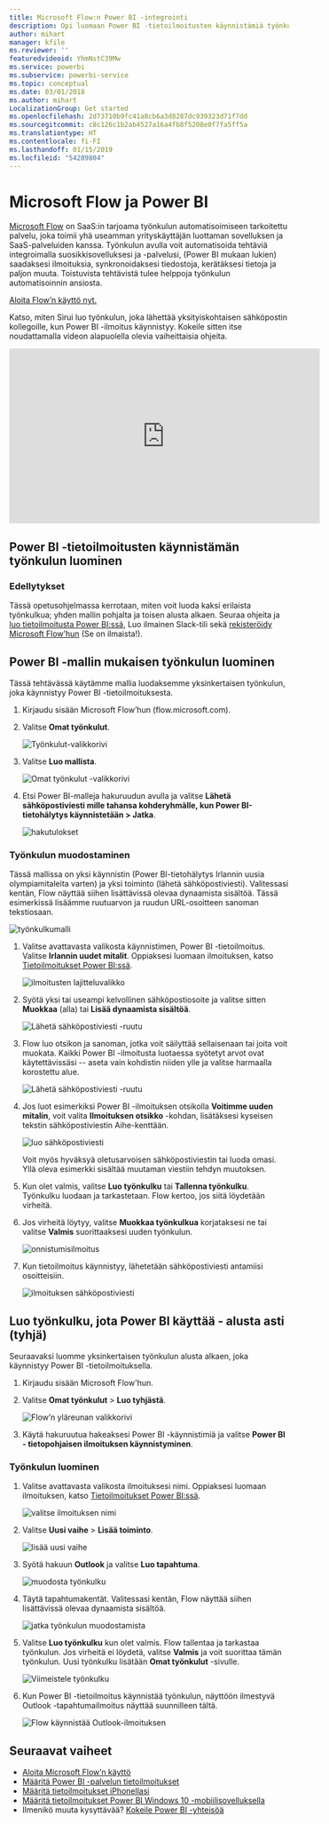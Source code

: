 ```yaml
---
title: Microsoft Flow:n Power BI -integrointi
description: Opi luomaan Power BI -tietoilmoitusten käynnistämiä työnkulkuja.
author: mihart
manager: kfile
ms.reviewer: ''
featuredvideoid: YhmNstC39Mw
ms.service: powerbi
ms.subservice: powerbi-service
ms.topic: conceptual
ms.date: 03/01/2018
ms.author: mihart
LocalizationGroup: Get started
ms.openlocfilehash: 2d73710b9fc41a8cb6a3d8287dc939323d71f7dd
ms.sourcegitcommit: c8c126c1b2ab4527a16a4fb8f5208e0f7fa5ff5a
ms.translationtype: HT
ms.contentlocale: fi-FI
ms.lasthandoff: 01/15/2019
ms.locfileid: "54289804"
---
```

# <a name="microsoft-flow-and-power-bi"></a>Microsoft Flow ja Power BI

[Microsoft Flow](https://flow.microsoft.com/en-us/documentation/getting-started) on SaaS:in tarjoama työnkulun automatisoimiseen tarkoitettu palvelu, joka toimii yhä useamman yrityskäyttäjän luottaman sovelluksen ja SaaS-palveluiden kanssa. Työnkulun avulla voit automatisoida tehtäviä integroimalla suosikkisovelluksesi ja -palvelusi, (Power BI mukaan lukien) saadaksesi ilmoituksia, synkronoidaksesi tiedostoja, kerätäksesi tietoja ja paljon muuta. Toistuvista tehtävistä tulee helppoja työnkulun automatisoinnin ansiosta.

[Aloita Flow’n käyttö nyt.](https://flow.microsoft.com/documentation/getting-started)

Katso, miten Sirui luo työnkulun, joka lähettää yksityiskohtaisen sähköpostin kollegoille, kun Power BI -ilmoitus käynnistyy. Kokeile sitten itse noudattamalla videon alapuolella olevia vaiheittaisia ohjeita.

<iframe width="560" height="315" src="https://www.youtube.com/embed/YhmNstC39Mw" frameborder="0" allowfullscreen></iframe>

## <a name="create-a-flow-that-is-triggered-by-a-power-bi-data-alert"></a>Power BI -tietoilmoitusten käynnistämän työnkulun luominen

### <a name="prerequisites"></a>Edellytykset
Tässä opetusohjelmassa kerrotaan, miten voit luoda kaksi erilaista työnkulkua; yhden mallin pohjalta ja toisen alusta alkaen. Seuraa ohjeita ja [luo tietoilmoitusta Power BI:ssä](service-set-data-alerts.md), Luo ilmainen Slack-tili sekä [rekisteröidy Microsoft Flow’hun](https://flow.microsoft.com/en-us/#home-signup) (Se on ilmaista!).

## <a name="create-a-flow-that-uses-power-bi---from-a-template"></a>Power BI -mallin mukaisen työnkulun luominen
Tässä tehtävässä käytämme mallia luodaksemme yksinkertaisen työnkulun, joka käynnistyy Power BI -tietoilmoituksesta.

1. Kirjaudu sisään Microsoft Flow’hun (flow.microsoft.com).
2. Valitse **Omat työnkulut**.
   
   ![Työnkulut-valikkorivi](media/service-flow-integration/power-bi-my-flows.png)
3. Valitse **Luo mallista**.
   
    ![Omat työnkulut -valikkorivi](media/service-flow-integration/power-bi-template.png)
4. Etsi Power BI-malleja hakuruudun avulla ja valitse **Lähetä sähköpostiviesti mille tahansa kohderyhmälle, kun Power BI-tietohälytys käynnistetään > Jatka**.
   
    ![hakutulokset](media/service-flow-integration/power-bi-flow-alert.png)


### <a name="build-the-flow"></a>Työnkulun muodostaminen
Tässä mallissa on yksi käynnistin (Power BI-tietohälytys Irlannin uusia olympiamitaleita varten) ja yksi toiminto (lähetä sähköpostiviesti). Valitessasi kentän, Flow näyttää siihen lisättävissä olevaa dynaamista sisältöä.  Tässä esimerkissä lisäämme ruutuarvon ja ruudun URL-osoitteen sanoman tekstiosaan.

![työnkulkumalli](media/service-flow-integration/power-bi-template1.png)

1. Valitse avattavasta valikosta käynnistimen, Power BI -tietoilmoitus. Valitse **Irlannin uudet mitalit**. Oppiaksesi luomaan ilmoituksen, katso [Tietoilmoitukset Power BI:ssä](service-set-data-alerts.md).
   
   ![ilmoitusten lajitteluvalikko](media/service-flow-integration/power-bi-trigger-flow.png)
2. Syötä yksi tai useampi kelvollinen sähköpostiosoite ja valitse sitten **Muokkaa** (alla) tai **Lisää dynaamista sisältöä**. 
   
   ![Lähetä sähköpostiviesti -ruutu](media/service-flow-integration/power-bi-flow-email.png)

3. Flow luo otsikon ja sanoman, jotka voit säilyttää sellaisenaan tai joita voit muokata. Kaikki Power BI -ilmoitusta luotaessa syötetyt arvot ovat käytettävissäsi -- aseta vain kohdistin niiden ylle ja valitse harmaalla korostettu alue. 

   ![Lähetä sähköpostiviesti -ruutu](media/service-flow-integration/power-bi-flow-email-default.png)

1.  Jos luot esimerkiksi Power BI -ilmoituksen otsikolla **Voitimme uuden mitalin**, voit valita **Ilmoituksen otsikko** -kohdan, lisätäksesi kyseisen tekstin sähköpostiviestin Aihe-kenttään.

    ![luo sähköpostiviesti](media/service-flow-integration/power-bi-flow-message.png)

    Voit myös hyväksyä oletusarvoisen sähköpostiviestin tai luoda omasi. Yllä oleva esimerkki sisältää muutaman viestiin tehdyn muutoksen.

1. Kun olet valmis, valitse **Luo työnkulku** tai **Tallenna työnkulku**.  Työnkulku luodaan ja tarkastetaan.  Flow kertoo, jos siitä löydetään virheitä.
2. Jos virheitä löytyy, valitse **Muokkaa työnkulkua** korjataksesi ne tai valitse **Valmis** suorittaaksesi uuden työnkulun.
   
   ![onnistumisilmoitus](media/service-flow-integration/power-bi-flow-running.png)
5. Kun tietoilmoitus käynnistyy, lähetetään sähköpostiviesti antamiisi osoitteisiin.  
   
   ![ilmoituksen sähköpostiviesti](media/service-flow-integration/power-bi-flow-email2.png)

## <a name="create-a-flow-that-uses-power-bi---from-scratch-blank"></a>Luo työnkulku, jota Power BI käyttää - alusta asti (tyhjä)
Seuraavaksi luomme yksinkertaisen työnkulun alusta alkaen, joka käynnistyy Power BI -tietoilmoituksella.

1. Kirjaudu sisään Microsoft Flow'hun.
2. Valitse **Omat työnkulut** > **Luo tyhjästä**.
   
   ![Flow’n yläreunan valikkorivi](media/service-flow-integration/power-bi-my-flows.png)
3. Käytä hakuruutua hakeaksesi Power BI -käynnistimiä ja valitse **Power BI - tietopohjaisen ilmoituksen käynnistyminen**.

### <a name="build-your-flow"></a>Työnkulun luominen
1. Valitse avattavasta valikosta ilmoituksesi nimi.  Oppiaksesi luomaan ilmoituksen, katso [Tietoilmoitukset Power BI:ssä](service-set-data-alerts.md).
   
    ![valitse ilmoituksen nimi](media/service-flow-integration/power-bi-totalstores2.png)
2. Valitse **Uusi vaihe** > **Lisää toiminto**.
   
   ![lisää uusi vaihe](media/service-flow-integration/power-bi-new-step.png)
3. Syötä hakuun **Outlook** ja valitse **Luo tapahtuma**.
   
   ![muodosta työnkulku](media/service-flow-integration/power-bi-create-event.png)
4. Täytä tapahtumakentät. Valitessasi kentän, Flow näyttää siihen lisättävissä olevaa dynaamista sisältöä.
   
   ![jatka työnkulun muodostamista](media/service-flow-integration/power-bi-flow-event.png)
5. Valitse **Luo työnkulku** kun olet valmis.  Flow tallentaa ja tarkastaa työnkulun. Jos virheitä ei löydetä, valitse **Valmis** ja voit suorittaa tämän työnkulun.  Uusi työnkulku lisätään **Omat työnkulut** -sivulle.
   
   ![Viimeistele työnkulku](media/service-flow-integration/power-bi-flow-running.png)
6. Kun Power BI -tietoilmoitus käynnistää työnkulun, näyttöön ilmestyvä Outlook -tapahtumailmoitus näyttää suunnilleen tältä.
   
    ![Flow käynnistää Outlook-ilmoituksen](media/service-flow-integration/power-bi-flow-notice.png)

## <a name="next-steps"></a>Seuraavat vaiheet
* [Aloita Microsoft Flow’n käyttö](https://flow.microsoft.com/en-us/documentation/getting-started/)
* [Määritä Power BI -palvelun tietoilmoitukset ](service-set-data-alerts.md)
* [Määritä tietoilmoitukset iPhonellasi](consumer/mobile/mobile-set-data-alerts-in-the-mobile-apps.md)
* [Määritä tietoilmoitukset Power BI Windows 10 -mobiilisovelluksella](consumer/mobile/mobile-set-data-alerts-in-the-mobile-apps.md)
* Ilmenikö muuta kysyttävää? [Kokeile Power BI -yhteisöä](http://community.powerbi.com/)

